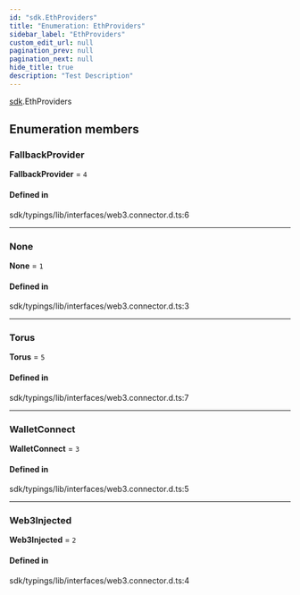 ```yaml
---
id: "sdk.EthProviders"
title: "Enumeration: EthProviders"
sidebar_label: "EthProviders"
custom_edit_url: null
pagination_prev: null
pagination_next: null
hide_title: true
description: "Test Description"
---
```


[sdk](../namespaces/sdk.md).EthProviders

## Enumeration members

### FallbackProvider

**FallbackProvider** = `4`

#### Defined in

sdk/typings/lib/interfaces/web3.connector.d.ts:6

---

### None

**None** = `1`

#### Defined in

sdk/typings/lib/interfaces/web3.connector.d.ts:3

---

### Torus

**Torus** = `5`

#### Defined in

sdk/typings/lib/interfaces/web3.connector.d.ts:7

---

### WalletConnect

**WalletConnect** = `3`

#### Defined in

sdk/typings/lib/interfaces/web3.connector.d.ts:5

---

### Web3Injected

**Web3Injected** = `2`

#### Defined in

sdk/typings/lib/interfaces/web3.connector.d.ts:4
